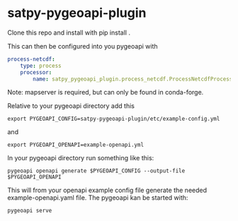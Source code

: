 # satpy-pygeoapi-plugin

Clone this repo and install with pip install .

This can then be configured into you pygeoapi with

```yaml
process-netcdf:
    type: process
    processor:
        name: satpy_pygeoapi_plugin.process_netcdf.ProcessNetcdfProcessor
```

Note: mapserver is required, but can only be found in conda-forge.

Relative to your pygeoapi directory add this

`export PYGEOAPI_CONFIG=satpy-pygeoapi-plugin/etc/example-config.yml`

and

`export PYGEOAPI_OPENAPI=example-openapi.yml`

In your pygeoapi directory run something like this:

`pygeoapi openapi generate $PYGEOAPI_CONFIG --output-file $PYGEOAPI_OPENAPI`

This will from your openapi example config file generate the needed example-openapi.yaml file. The pygeoapi kan be started with:

`pygeoapi serve`

